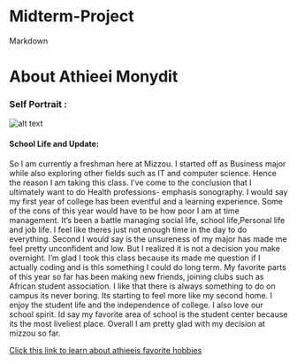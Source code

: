 # Midterm-Project
Markdown

# About Athieei Monydit
### Self Portrait :
![alt text](file:///Users/athieeiamonydit/Desktop/Screen%20Shot%202023-03-17%20at%2010.24.06%20PM.png)
#### School Life and Update:
So I am currently a freshman here at Mizzou. I started off as Business major while also exploring other fields such as IT and computer science. Hence the reason I am taking this class. I’ve come to the conclusion that I ultimately want to do Health professions- emphasis sonography. I would say my first year of college has been eventful and a learning experience. Some of the cons of this year would have to be how poor I am at time management. It’s been a battle managing social life, school life,Personal life and job life. I feel like theres just not enough time in the day to do everything. Second I would say is the unsureness of my major has made me feel pretty unconfident and low. But I realized it is not a decision you make overnight. I’m glad I took this class because its made me question if I actually coding and is this something I could do long term. My favorite parts of this year so far has been making new friends, joining clubs such as African student association. I like that there is always something to do on campus its never boring. Its starting to feel more like my second home. I enjoy the student life and the independence of college. I also love our school spirit. Id say my favorite area of school is the student center because its the most liveliest place. Overall I am pretty glad with my decision at mizzou so far. 


[Click this link to learn about athieeis favorite hobbies](favoritehobbies.md)





